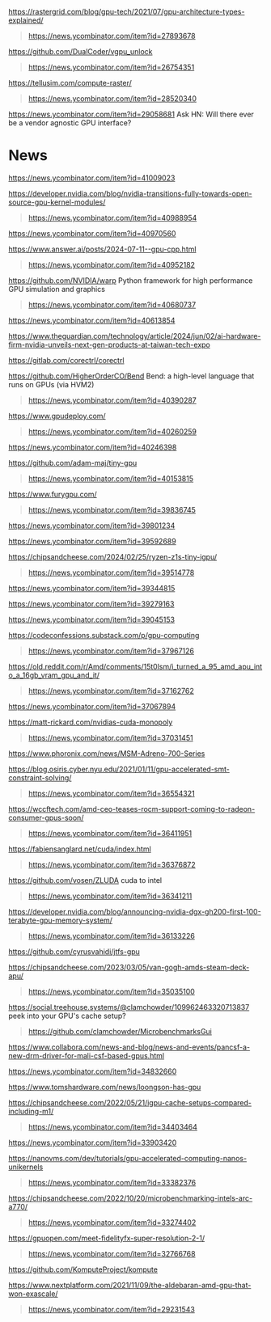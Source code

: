 https://rastergrid.com/blog/gpu-tech/2021/07/gpu-architecture-types-explained/
> https://news.ycombinator.com/item?id=27893678

https://github.com/DualCoder/vgpu_unlock
> https://news.ycombinator.com/item?id=26754351

https://tellusim.com/compute-raster/
> https://news.ycombinator.com/item?id=28520340

https://news.ycombinator.com/item?id=29058681 Ask HN: Will there ever be a vendor agnostic GPU interface?

# News
https://news.ycombinator.com/item?id=41009023

https://developer.nvidia.com/blog/nvidia-transitions-fully-towards-open-source-gpu-kernel-modules/
> https://news.ycombinator.com/item?id=40988954

https://news.ycombinator.com/item?id=40970560

https://www.answer.ai/posts/2024-07-11--gpu-cpp.html
> https://news.ycombinator.com/item?id=40952182

https://github.com/NVIDIA/warp Python framework for high performance GPU simulation and graphics
> https://news.ycombinator.com/item?id=40680737

https://news.ycombinator.com/item?id=40613854

https://www.theguardian.com/technology/article/2024/jun/02/ai-hardware-firm-nvidia-unveils-next-gen-products-at-taiwan-tech-expo

https://gitlab.com/corectrl/corectrl

https://github.com/HigherOrderCO/Bend Bend: a high-level language that runs on GPUs (via HVM2)
> https://news.ycombinator.com/item?id=40390287

https://www.gpudeploy.com/
> https://news.ycombinator.com/item?id=40260259

https://news.ycombinator.com/item?id=40246398

https://github.com/adam-maj/tiny-gpu
> https://news.ycombinator.com/item?id=40153815

https://www.furygpu.com/
> https://news.ycombinator.com/item?id=39836745

https://news.ycombinator.com/item?id=39801234

https://news.ycombinator.com/item?id=39592689

https://chipsandcheese.com/2024/02/25/ryzen-z1s-tiny-igpu/
> https://news.ycombinator.com/item?id=39514778

https://news.ycombinator.com/item?id=39344815

https://news.ycombinator.com/item?id=39279163

https://news.ycombinator.com/item?id=39045153

https://codeconfessions.substack.com/p/gpu-computing
> https://news.ycombinator.com/item?id=37967126

https://old.reddit.com/r/Amd/comments/15t0lsm/i_turned_a_95_amd_apu_into_a_16gb_vram_gpu_and_it/
> https://news.ycombinator.com/item?id=37162762

https://news.ycombinator.com/item?id=37067894

https://matt-rickard.com/nvidias-cuda-monopoly
> https://news.ycombinator.com/item?id=37031451

https://www.phoronix.com/news/MSM-Adreno-700-Series

https://blog.osiris.cyber.nyu.edu/2021/01/11/gpu-accelerated-smt-constraint-solving/
> https://news.ycombinator.com/item?id=36554321

https://wccftech.com/amd-ceo-teases-rocm-support-coming-to-radeon-consumer-gpus-soon/
> https://news.ycombinator.com/item?id=36411951

https://fabiensanglard.net/cuda/index.html
> https://news.ycombinator.com/item?id=36376872

https://github.com/vosen/ZLUDA cuda to intel
> https://news.ycombinator.com/item?id=36341211

https://developer.nvidia.com/blog/announcing-nvidia-dgx-gh200-first-100-terabyte-gpu-memory-system/
> https://news.ycombinator.com/item?id=36133226

https://github.com/cyrusvahidi/jtfs-gpu

https://chipsandcheese.com/2023/03/05/van-gogh-amds-steam-deck-apu/
> https://news.ycombinator.com/item?id=35035100

https://social.treehouse.systems/@clamchowder/109962463320713837 peek into your GPU's cache setup?
> https://github.com/clamchowder/MicrobenchmarksGui

https://www.collabora.com/news-and-blog/news-and-events/pancsf-a-new-drm-driver-for-mali-csf-based-gpus.html

https://news.ycombinator.com/item?id=34832660

https://www.tomshardware.com/news/loongson-has-gpu

https://chipsandcheese.com/2022/05/21/igpu-cache-setups-compared-including-m1/
> https://news.ycombinator.com/item?id=34403464

https://news.ycombinator.com/item?id=33903420

https://nanovms.com/dev/tutorials/gpu-accelerated-computing-nanos-unikernels
> https://news.ycombinator.com/item?id=33382376

https://chipsandcheese.com/2022/10/20/microbenchmarking-intels-arc-a770/
> https://news.ycombinator.com/item?id=33274402

https://gpuopen.com/meet-fidelityfx-super-resolution-2-1/
> https://news.ycombinator.com/item?id=32766768

https://github.com/KomputeProject/kompute

https://www.nextplatform.com/2021/11/09/the-aldebaran-amd-gpu-that-won-exascale/
> https://news.ycombinator.com/item?id=29231543
